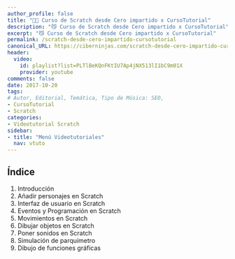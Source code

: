 ```yaml
---
author_profile: false
title: "👨‍🏫 Curso de Scratch desde Cero impartido x CursoTutorial"
description: "😼 Curso de Scratch desde Cero impartido x CursoTutorial"
excerpt: "😼 Curso de Scratch desde Cero impartido x CursoTutorial"
permalink: /scratch-desde-cero-impartido-cursotutorial
canonical_URL: https://ciberninjas.com/scratch-desde-cero-impartido-cursotutorial
header:
  video:
    id: playlist?list=PLTlBeKQnFKtIU7Ap4jNX513lI1bC9m01X
    provider: youtube
comments: false
date: 2017-10-20
tags:
# Autor, Editorial, Temática, Tipo de Música: SEO, 
- CursoTutorial
- Scratch
categories:
- Videotutorial Scratch
sidebar:
- title: "Menú Videotutoriales"
  nav: vtuto
---
```


## &Iacute;ndice

1. Introducci&oacute;n
2. A&ntilde;adir personajes en Scratch
3. Interfaz de usuario en Scratch
4. Eventos y Programaci&oacute;n en Scratch
5. Movimientos en Scratch
6. Dibujar objetos en Scratch
7. Poner sonidos en Scratch
8. Simulaci&oacute;n de parqu&iacute;metro
9. Dibujo de funciones gr&aacute;ficas